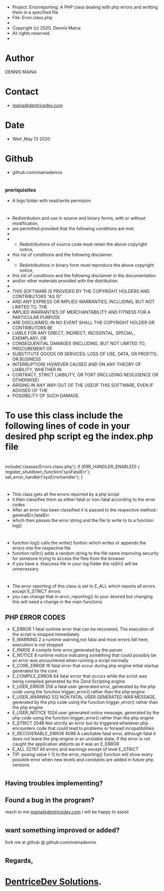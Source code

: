  * Project:  Errorreporting: A PHP class dealing with php errors and writting them in a specified file
 * File:     Error.class.php
 *
 * Copyright (c) 2020, Dennis Maina
 * All rights reserved.
 *
# Author 
 DENNIS MAINA
# Contact
* maina@dentricedev.com
# Date 
* Wed ,May 13 2020
# Github 
* github.com/mainadennis
# 
### preriquisites
* A logs folder with read/write permision
# 

 * Redistribution and use in source and binary forms, with or without modification,
 * are permitted provided that the following conditions are met:
 *
 *  - Redistributions of source code must retain the above copyright notice,
 *    this list of conditions and the following disclaimer.
 *  - Redistributions in binary form must reproduce the above copyright notice,
 *    this list of conditions and the following disclaimer in the documentation
 *    and/or other materials provided with the distribution.
 *
 * THIS SOFTWARE IS PROVIDED BY THE COPYRIGHT HOLDERS AND CONTRIBUTORS "AS IS"
 * AND ANY EXPRESS OR IMPLIED WARRANTIES, INCLUDING, BUT NOT LIMITED TO, THE
 * IMPLIED WARRANTIES OF MERCHANTABILITY AND FITNESS FOR A PARTICULAR PURPOSE
 * ARE DISCLAIMED. IN NO EVENT SHALL THE COPYRIGHT HOLDER OR CONTRIBUTORS BE
 * LIABLE FOR ANY DIRECT, INDIRECT, INCIDENTAL, SPECIAL, EXEMPLARY, OR
 * CONSEQUENTIAL DAMAGES (INCLUDING, BUT NOT LIMITED TO, PROCUREMENT OF
 * SUBSTITUTE GOODS OR SERVICES; LOSS OF USE, DATA, OR PROFITS; OR BUSINESS
 * INTERRUPTION) HOWEVER CAUSED AND ON ANY THEORY OF LIABILITY, WHETHER IN
 * CONTRACT, STRICT LIABILITY, OR TORT (INCLUDING NEGLIGENCE OR OTHERWISE)
 * ARISING IN ANY WAY OUT OF THE USEOF THIS SOFTWARE, EVEN IF ADVISED OF THE
 * POSSIBILITY OF SUCH DAMAGE.

# To use this class include the following lines of code in your desired php script eg the index.php file
# 
 include('classes/Errors.class.php');
 if (ERR_HANDLER_ENABLED) {
   register_shutdown_function('sysFatalErr');
   set_error_handler('sysErrorhandler');
 }
# 
* This class gets all the errors reported by a php script
* it then classifies them as either fatal or non-fatal according to the error codes
* After an error has been classified it is passed to the respective method:: generalErr,fatalErr
* which then passes the error string and the file to write to to a function log()
# 
* function log() calls the write() funtion which writes or appends the errors into the respective file
* function raStr() adds a random string to the file name improving security for someone trying to access the files from the browser
* if you have a .htaccess file in your log folder the raStr() will be unnecessary.
# 
* The error reporting of this class is set to E_ALL which reports all errors except E_STRICT errors
* you can change that in error_reporting() to your desired but changing this will need a change in the main functions

<h2>PHP ERROR CODES</h2>
<ul> 
<li>E_ERROR 1 fatal runtime error that can be recovered, The execution of the script is stopped immediately</li>
<li>E_WARNING 2 a runtime warning,not fatal and most errors fall here, executiion is not stopped</li>
<li>E_PARSE 4 compile time error,generated by the parser</li>
<li>E_NOTICE 8 runtime notice indicating something that could possibly be an error was encountered when running a script normally</li>
<li>E_CORE_ERROR 16 fatal error that occur during php engine initial startup generated by the core.</li>
<li>E_COMPILE_ERROR 64 fatal errror that occurs while the scriot was being compiled generated by the Zend Scripting engine</li>
<li>E_USER_ERROR 256 a fatal user generated error, generated by the php code using the function trigger_error() rather than the php engine</li>
<li>E_USER_WARNING 512 NON FATAL USER GENERATED WAR MESSAGE, generated by the php code using the function trigger_error() rather than the php engine</li>
<li>E_USER_NOTICE 1024 user generated notice message, generated by the php code using the function trigger_error() rather than the php engine</li>
<li>E_STRICT 2048 Not strictly an error but its triggered whenever php encounters code that could lead to problems or forwad incopatibilities</li>
<li>E_RECOVERABLE_ERROR 4096 A catchable fatal error, although fatal it does not leave the php engine in an unstable state, if the error is not caught the application abborts as it   was an E_ERROR</li>
<li>E_ALL 32767 All errors and warnings except of level E_STRICT</li>
<li>TIP: pssing value (-1) to the error_reporting() function will show every possible error when new levels and constants are added in future php versions</li>
</ul>

# 
## Having troubles implementing?
## Found a bug in the program?
 reach to me maina@dentricedev.com 
 i will be happy to assist 
# 
## want something improved or added?
  fork me at github @ github.com/mainadennis
# 
## Regards,
# [DentriceDev Solutions](https://dentricedev.com).

